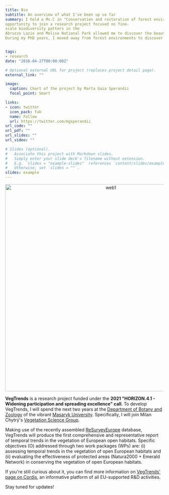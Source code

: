 ```yaml
---
title: Bio
subtitle: An overview of what I've been up so far
summary: I hold a Ms.C in "Conservation and restoration of forest environments and soil defense", which I obtained from [Tuscia University](http://www.unitus.it/en/dipartimento/dafne) with a thesis exploring the ecology and distribution of the fascinating *Acer Cappadocicum* subsp. *lobelii* in Italy. It was about that period, however, that the
opportunity to join a research project focused on fine-
scale biodiversity patters in the
Abruzzo Lazio and Molise National Park allowed me to discover the beauty of semi-natural dry grasslands.
During my PhD years, I moved away from forest environments to discover coastal dunes. between 2018 and 2019, I carried on a resurveying project After obtaining my PhD at Roma Tre University, I landed in 🇪🇸Valencia🇪🇸, where I joined for two years the Functional Diversity Lab at the Desertification Research Centre (institute of the Spanish National Research Council).


tags:
- research
date: "2016-04-27T00:00:00Z"

# Optional external URL for project (replaces project detail page).
external_link: ""

image:
  caption: Chart of the project by Marta Gaia Sperandii
  focal_point: Smart

links:
- icon: twitter
  icon_pack: fab
  name: Follow
  url: https://twitter.com/mgsperandii
url_code: ""
url_pdf: ""
url_slides: ""
url_video: ""

# Slides (optional).
#   Associate this project with Markdown slides.
#   Simply enter your slide deck's filename without extension.
#   E.g. `slides = "example-slides"` references `content/slides/example-slides.md`.
#   Otherwise, set `slides = ""`.
slides: example
---
```

 <p align="center"><img width="656" alt="web1" src="https://user-images.githubusercontent.com/74492909/189151036-498cd599-e0a3-4b1b-acc2-3dd7c747edca.png">

**VegTrends** is a research project funded under the **2021 "HORIZON.4.1 - Widening participation and spreading excellence" call**. To develop VegTrends, I will spend the next two years at the [Department of Botany and Zoology](https://botzool.sci.muni.cz/en) of the vibrant [Masaryk University](https://www.muni.cz/en). Specifically, I will join Milan Chytrý's [Vegetation Science Group](https://botzool.cz/vegsci/).

Making use of the recently assembled [ReSurveyEurope](http://euroveg.org/eva-database-re-survey-europe) database, VegTrends will produce the first comprehensive and representative report of temporal trends in the vegetation of European open habitats. Specific objectives (O) addressed through two work packages (WPs) are: (i) assessing temporal trends in the vegetation of open European habitats and (ii) evaluating the effectiveness of protected areas (Natura2000 + Emerald Network) in conserving the vegetation of open European habitats.

If you're still curious about it, you can find more information on [VegTrends' page on Cordis](https://cordis.europa.eu/project/id/101090344), an informative platform of all EU-supported R&D activities.

Stay tuned for updates!
